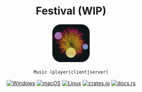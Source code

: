 <div align="center">

# Festival (WIP)
<img src="assets/images/icon/512.png" width="20%"/>

`Music (player|client|server)`

[![Windows](https://github.com/hinto-janai/festival/actions/workflows/windows.yml/badge.svg)](https://github.com/hinto-janai/festival/actions/workflows/windows.yml) [![macOS](https://github.com/hinto-janai/festival/actions/workflows/macos.yml/badge.svg)](https://github.com/hinto-janai/festival/actions/workflows/macos.yml) [![Linux](https://github.com/hinto-janai/festival/actions/workflows/linux.yml/badge.svg)](https://github.com/hinto-janai/festival/actions/workflows/linux.yml) [![crates.io](https://img.shields.io/crates/v/shukusai.svg)](https://crates.io/crates/shukusai) [![docs.rs](https://docs.rs/shukusai/badge.svg)](https://docs.rs/shukusai)
